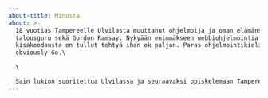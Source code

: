```yaml
---
about-title: Minusta
about: >-
  18 vuotias Tampereelle Ulvilasta muuttanut ohjelmoija ja oman elämänsä
  talousguru sekä Gordon Ramsay. Nykyään enimmäkseen webbiohjelmointia mutta
  kisakoodausta on tullut tehtyä ihan ok paljon. Paras ohjelmointikieli on
  obviously Go.\

  \

  Sain lukion suoritettua Ulvilassa ja seuraavaksi opiskelemaan Tampereen yliopistoon tietotekniikan DI:ksi. Opiskelupaikan sain Datatähti kilpailusta.
---
```

